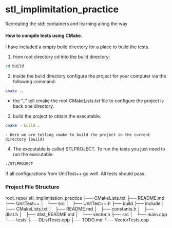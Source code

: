 
# stl_implimitation_practice

Recreating the std::containers and learning along the way

#### How to compile tests using CMake.

I have included a empty build directory for a place to build the tests.

1. from root directory cd into the build directory:
```bash
cd build
```
2. inside the build directory configure the project for your computer via the following command:
```bash
cmake ..
```
- the ".." tell cmake the root CMakeLists.txt file to configure the project is back one directory.

3. build the project to obtain the executable. 
```bash
cmake --build . 
```
    - Here we are telling cmake to build the project in the current directory (build)

4. The executable is called STLPROJECT. To run the tests you just need to run the executable:
```bash
./STLPROJECT
```

If all configurations from UnitTest++ go well. All tests should pass.

### Project File Structure

root_repo/ stl_implimitation_practice
├── CMakeLists.txt
├── README.md
├── UnitTest++
│   └── src
│       ├── UnitTest++.h
├── build
├── include
│   ├── CMakeLists.txt
│   ├── README.md
│   ├── constants.h
│   ├── dlist.h
│   ├── dlist_README.md
│   └── vector.h
├── src
│   └── main.cpp
└── tests
    ├── DListTests.cpp
    ├── TODO.md
    └── VectorTests.cpp


